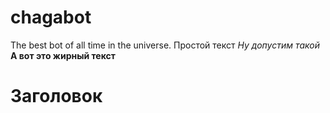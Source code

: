 # chagabot
The best bot of all time in the universe.
Простой текст
*Ну допустим такой*
**А вот это жирный текст**
# Заголовок

